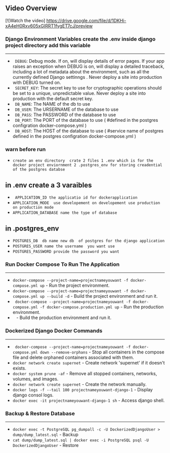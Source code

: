 

## Video Overview

[![Watch the video]
https://drive.google.com/file/d/1DKHi-xA4eH0Rxv605xGIRRT1fvgET7cJ/preview






### Django Environment Variables create the .env inside django project directory add this variable

---

- ` DEBUG`: Debug mode. If on, will display details of error pages. If your app raises an exception when DEBUG is on, will display a detailed traceback, including a lot of metadata about the environment, such as all the currently defined Django settinngs . Never deploy a site into production with DEBUG turned on.
- ` SECRET_KEY`: The secret key to use for cryptographic operations should be set to a unique, unpredictable value. Never deploy a site into production with the default secret key.
- ` DB_NAME`: The NAME of the db to use
- ` DB_USER`: The URSERNAME of the database to use
- ` DB_PASS`: The PASSWORD of the database to use
- ` DB_PORT`: The PORT of the database to use ( #defined in the postgres configration docker-compose.yml )
- ` DB_HOST`: The HOST of the database to use ( #service name of postgres defined in the postgres configration docker-compose.yml )

### warn before run

- `create an env directory  crate 2 files 1 .env which is for the docker project enviornment 2 .postgres_env for storing creadential of the postgres databse `

## in .env create a 3 varaibles

- ` APPLICATION_ID the applicatio id for dockerapplication`
- `APPLICATION_MODE  use developement on developement use production on production mode `
- `APPLICATION_DATABASE name the type of database `

## in .postgres_env

- `POSTGRES_DB  db name new db  of postgres for the django application`
- `POSTGRES_USER name the username  you want use`
- `POSTGRES_PASSWORD provide the password you want`

### Run Docker Compose To Run The Application

---

- `docker-compose --project-name=projectnameyouwant -f docker-compose.yml up` - Run the project environment.
- `docker-compose --project-name=projectnameyouwant -f docker-compose.yml up --build -d` - Build the project environment and run it.
- ` docker-compose --project-name=projectnameyouwant -f docker-compose.yml -f docker-compose.production.yml up` - Run the production environment.
- `
` - Build the production environment and run it.

### Dockerized Django Docker Commands

---

- ` docker-compose --project-name=projectnameyouwant -f docker-compose.yml down --remove-orphans` - Stop all containers in the compose file and delete orphaned containers associated with them.
- `docker network create supernet` - Create network 'supernet' if it doesn't exists.
- `docker system prune -af` - Remove all stopped containers, networks, volumes, and images.
- `docker network create supernet` - Create the network manually.
- `docker logs -f --tail 100 projectnameyouwant-django-1` - Display django consol logs.
- `docker exec -it projectnameyouwant-django-1 sh` - Access django shell.

### Backup & Restore Database

---

- `docker exec -t PostgreSQL pg_dumpall -c -U DockerizedDjangoUser > dump/dump_latest.sql` - Backup
- `cat dump/dump_latest.sql | docker exec -i PostgreSQL psql -U DockerizedDjangoUser` - Restore
